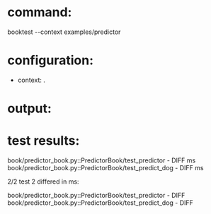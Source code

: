 # command:

booktest --context examples/predictor

# configuration:

 * context: .

# output:


# test results:

  book/predictor_book.py::PredictorBook/test_predictor - DIFF <number> ms
  book/predictor_book.py::PredictorBook/test_predict_dog - DIFF <number> ms

2/2 test 2 differed in <number> ms:

  book/predictor_book.py::PredictorBook/test_predictor - DIFF
  book/predictor_book.py::PredictorBook/test_predict_dog - DIFF


